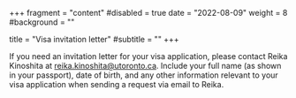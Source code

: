 +++
fragment = "content"
#disabled = true
date = "2022-08-09"
weight = 8
#background = ""

title = "Visa invitation letter"
#subtitle = ""
+++

If you need an invitation letter for your visa application, please contact Reika Kinoshita at reika.kinoshita@utoronto.ca. Include your full name (as shown in your passport), date of birth, and any other information relevant to your visa application when sending a request via email to Reika.
